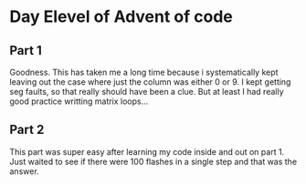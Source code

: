 # Day Elevel of Advent of code

## Part 1

Goodness. This has taken me a long time because i systematically kept leaving out
the case where just the column was either 0 or 9. I kept getting seg faults, so that
really should have been a clue. But at least I had really good practice writting matrix
loops...

## Part 2

This part was super easy after learning my code inside and out on part 1. Just waited
to see if there were 100 flashes in a single step and that was the answer.
